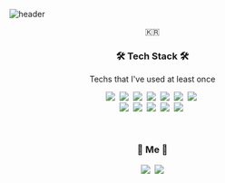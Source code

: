 ![header](https://capsule-render.vercel.app/api?type=soft&color=auto&height=150&section=header&text=HyeonGuKim&fontSize=70&animation=twinkling)

<p align="center">🇰🇷</p>

<h3 align="center">🛠 Tech Stack 🛠</h3>

<p align="center"> Techs that I've used at least once </p>

<p align="center">
  <img src="https://img.shields.io/badge/Python-3766AB?style=flat-square&logo=Python&logoColor=white"/></a>&nbsp 
  <img src="https://img.shields.io/badge/Java-007396?style=flat-square&logo=Java&logoColor=white"/></a>&nbsp 
  <img src="https://img.shields.io/badge/React-61DAFB?style=flat-square&logo=react&logoColor=white"/></a>&nbsp 
  <img src="https://img.shields.io/badge/C-A8B9CC?style=flat-square&logo=C&logoColor=white"/></a>&nbsp 
  <img src="https://img.shields.io/badge/Javascript-ffb13b?style=flat-square&logo=javascript&logoColor=white"/></a>&nbsp 
  <img src="https://img.shields.io/badge/css-1572B6?style=flat-square&logo=css3&logoColor=white"/></a>&nbsp 
  <img src="https://img.shields.io/badge/Go-11B48A?style=flat-square&logo=Go&logoColor=white"/></a>&nbsp 
  <br>
  <img src="https://img.shields.io/badge/firebase-E6B91E?style=flat-square&logo=firebase&logoColor=white"/></a>&nbsp
  <img src="https://img.shields.io/badge/Mysql-092E20?style=flat-square&logo=Mysql&logoColor=white"/></a>&nbsp   
  <img src="https://img.shields.io/badge/HyperledgerFabric-DB3552?style=flat-square&logo=Blockchain.com&logoColor=white"/></a>&nbsp 
  <img src="https://img.shields.io/badge/Ethereum-005571?style=flat-square&logo=Ethereum&logoColor=white"/></a>&nbsp  
  <img src="https://img.shields.io/badge/aws-333664?style=flat-square&logo=amazon-aws&logoColor=white"/></a>&nbsp

</p>

<br>

<h3 align="center"> 🧸 Me 🧸 </h3>
<p align="center">
  <a href="http://blo9.xyz"><img src="https://img.shields.io/badge/Blog-11B48A?style=flat-square&logo=Bloglovin&logoColor=white&link=http://blo9.xyz"/></a>&nbsp
  <a href="mailto:ugnoeyh0390@gmail.com"><img src="https://img.shields.io/badge/Gmail-d14836?style=flat-square&logo=Gmail&logoColor=white&link=ugnoeyh0390@naver.com"/></a>
</p>
<br>
